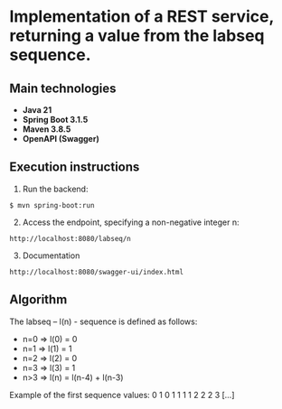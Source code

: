# Implementation of a REST service, returning a value from the labseq sequence.

## Main technologies
- **Java 21**
- **Spring Boot 3.1.5**
- **Maven 3.8.5**
- **OpenAPI (Swagger)**

## Execution instructions

1. Run the backend:
```console
$ mvn spring-boot:run
```

2. Access the endpoint, specifying a non-negative integer n:
```console
http://localhost:8080/labseq/n
```

3. Documentation
```console
http://localhost:8080/swagger-ui/index.html
```

## Algorithm

The labseq – l(n) - sequence is defined as follows:

- n=0 => l(0) = 0
- n=1 => l(1) = 1
- n=2 => l(2) = 0
- n=3 => l(3) = 1
- n>3 => l(n) = l(n-4) + l(n-3)

Example of the first sequence values:
0
1
0
1
1
1
1
2
2
2
3
[…]
